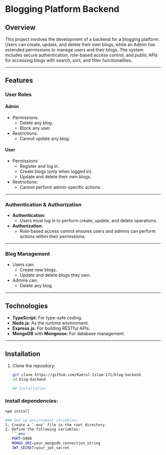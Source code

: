 # Blogging Platform Backend

## Overview

This project involves the development of a backend for a blogging platform. Users can create, update, and delete their own blogs, while an Admin has extended permissions to manage users and their blogs. The system includes secure authentication, role-based access control, and public APIs for accessing blogs with search, sort, and filter functionalities.

---

## Features

### User Roles

#### Admin
- Permissions:
  - Delete any blog.
  - Block any user.
- Restrictions:
  - Cannot update any blog.

#### User
- Permissions:
  - Register and log in.
  - Create blogs (only when logged in).
  - Update and delete their own blogs.
- Restrictions:
  - Cannot perform admin-specific actions.

---

### Authentication & Authorization
- **Authentication:**
  - Users must log in to perform create, update, and delete operations.
- **Authorization:**
  - Role-based access control ensures users and admins can perform actions within their permissions.

---

### Blog Management
- Users can:
  - Create new blogs.
  - Update and delete blogs they own.
- Admins can:
  - Delete any blog.

---


## Technologies

- **TypeScript**: For type-safe coding.
- **Node.js**: As the runtime environment.
- **Express.js**: For building RESTful APIs.
- **MongoDB** with **Mongoose**: For database management.

---

## Installation

1. Clone the repository:
   ```bash
   git clone https://github.com/Kamrul-Islam-171/blog-backend
   cd blog-backend

   ## Installation

### Install dependencies:
```bash
npm install

### Set up environment variables:
1. Create a `.env` file in the root directory.
2. Define the following variables:
   ```env
   PORT=5000
   MONGO_URI=your_mongodb_connection_string
   JWT_SECRET=your_jwt_secret

